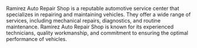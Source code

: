 Ramirez Auto Repair Shop is a reputable automotive service center that specializes in repairing and maintaining vehicles. They offer a wide range of services, including mechanical repairs, diagnostics, and routine maintenance. Ramirez Auto Repair Shop is known for its experienced technicians, quality workmanship, and commitment to ensuring the optimal performance of vehicles.